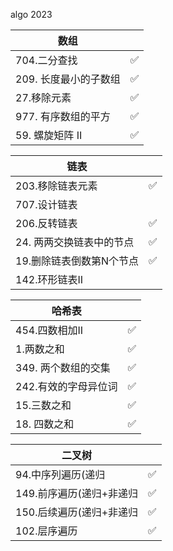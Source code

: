 algo 2023

| 数组            |     |
|---------------|-----|
| 704.二分查找      | ✅   |    
| 209. 长度最小的子数组 | ✅   |    
| 27.移除元素       | ✅   |    
| 977. 有序数组的平方  | ✅   |
| 59. 螺旋矩阵 II   | ✅   |


| 链表             |     |
|----------------|-----|
| 203.移除链表元素     | ✅   |    
| 707.设计链表       |     |    
| 206.反转链表       | ✅   |    
| 24. 两两交换链表中的节点 | ✅   |
| 19.删除链表倒数第N个节点 | ✅   |
| 142.环形链表II     |     |


| 哈希表          |     |
|--------------|-----|
| 454.四数相加II   | ✅   |    
| 1.两数之和       | ✅   |    
| 349. 两个数组的交集 | ✅   |    
| 242.有效的字母异位词 | ✅   |
| 15.三数之和      | ✅   |
| 18. 四数之和     | ✅   |


| 二叉树             |   |
|-----------------|---|
| 94.中序列遍历(递归     | ✅ |    
| 149.前序遍历(递归+非递归 | ✅ |    
| 150.后续遍历(递归+非递归 | ✅ |    
| 102.层序遍历        | ✅ |    
